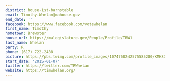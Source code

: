 ```yaml
---
district: house-1st-barnstable
email: Timothy.Whelan@mahouse.gov
end_date: ''
facebook: https://www.facebook.com/votewhelan
first_name: Timothy
hometown: Brewster
house_url: https://malegislature.gov/People/Profile/TRW1
last_name: Whelan
party: R
phone: (617) 722-2488
picture: https://pbs.twimg.com/profile_images/1074768242575585280/KMH8Gm8a_400x400.jpg
start_date: '2015-01-07'
twitter: https://twitter.com/TRWhelan
website: https://timwhelan.org/
---
```

